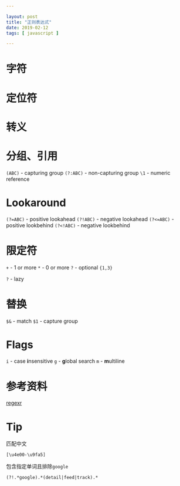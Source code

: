 ```yaml
---

layout: post
title: "正则表达式"
date: 2019-02-12
tags: [ javascript ]

---
```


# 字符

# 定位符

# 转义

# 分组、引用
`(ABC)` - capturing group
`(?:ABC)` - non-capturing group
`\1` - numeric reference

# Lookaround
`(?=ABC)` - positive lookahead
`(?!ABC)` - negative lookahead
`(?<=ABC)` - positive lookbehind
`(?<!ABC)` - negative lookbehind

# 限定符
`+` - 1 or more
`*` - 0 or more
`?` - optional
`{1,3}`

`?` - lazy 

# 替换
`$&` - match
`$1` - capture group

# Flags
`i` -  case **i**nsensitive
`g` - **g**lobal search
`m` - **m**ultiline

# 参考资料
[regexr](regexr.com)

# Tip

匹配中文
```
[\u4e00-\u9fa5]
```

包含指定单词且排除`google`
```
(?!.*google).*(detail|feed|track).*
```